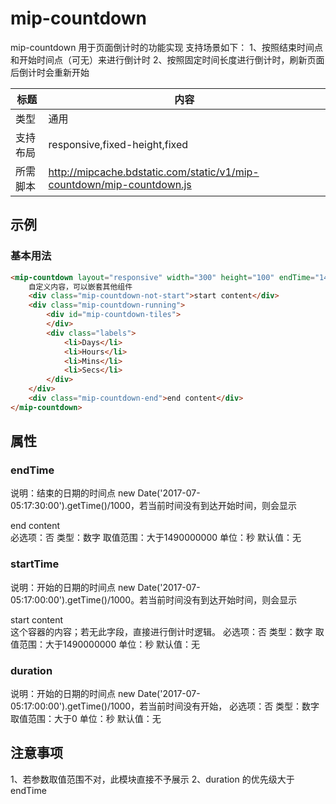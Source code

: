 # mip-countdown

mip-countdown 用于页面倒计时的功能实现
支持场景如下：
	1、按照结束时间点和开始时间点（可无）来进行倒计时
	2、按照固定时间长度进行倒计时，刷新页面后倒计时会重新开始

标题|内容
----|----
类型|通用
支持布局|responsive,fixed-height,fixed
所需脚本|http://mipcache.bdstatic.com/static/v1/mip-countdown/mip-countdown.js

## 示例

### 基本用法
```html
<mip-countdown layout="responsive" width="300" height="100" endTime="1499247000" startTime="1499245200" duration="3600">
    自定义内容，可以嵌套其他组件
    <div class="mip-countdown-not-start">start content</div>
    <div class="mip-countdown-running">
    	<div id="mip-countdown-tiles">
    	</div>
    	<div class="labels">
	    	<li>Days</li>
	    	<li>Hours</li>
	    	<li>Mins</li>
	    	<li>Secs</li>
	  	</div>
    </div>
    <div class="mip-countdown-end">end content</div>
</mip-countdown>
```

## 属性

### endTime

说明：结束的日期的时间点 new Date('2017-07-05:17:30:00').getTime()/1000，若当前时间没有到达开始时间，则会显示<div class="mip-countdown-end">end content</div>
必选项：否
类型：数字
取值范围：大于1490000000
单位：秒
默认值：无

### startTime

说明：开始的日期的时间点 new Date('2017-07-05:17:00:00').getTime()/1000。若当前时间没有到达开始时间，则会显示<div class="mip-countdown-not-start">start content</div> 这个容器的内容；若无此字段，直接进行倒计时逻辑。
必选项：否
类型：数字
取值范围：大于1490000000
单位：秒
默认值：无

### duration

说明：开始的日期的时间点 new Date('2017-07-05:17:00:00').getTime()/1000，若当前时间没有开始，
必选项：否
类型：数字
取值范围：大于0
单位：秒
默认值：无

## 注意事项
1、若参数取值范围不对，此模块直接不予展示
2、duration 的优先级大于 endTime


